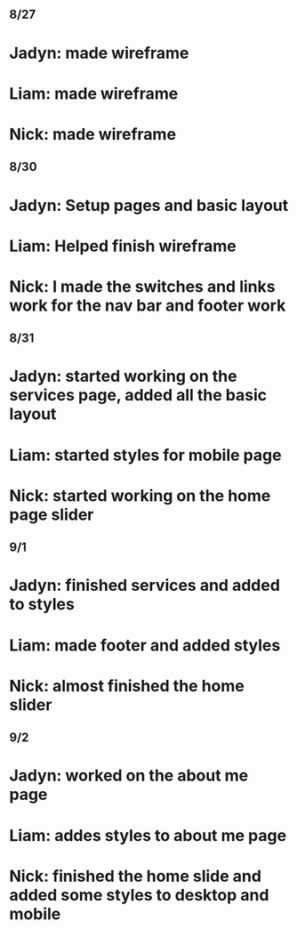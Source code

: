 ## 8/27
# Jadyn: made wireframe
# Liam: made wireframe
# Nick: made wireframe

## 8/30
# Jadyn: Setup pages and basic layout
# Liam: Helped finish wireframe
# Nick: I made the switches and links work for the nav bar and footer work

## 8/31
# Jadyn: started working on the services page, added all the basic layout
# Liam: started styles for mobile page
# Nick: started working on the home page slider

## 9/1
# Jadyn: finished services and added to styles
# Liam: made footer and added styles
# Nick: almost finished the home slider

## 9/2
# Jadyn: worked on the about me page 
# Liam: addes styles to about me page
# Nick: finished the home slide and added some styles to desktop and mobile